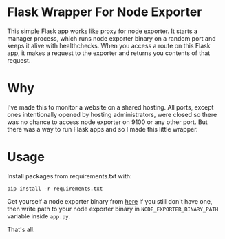 # Flask Wrapper For Node Exporter

This simple Flask app works like proxy for node exporter. It starts a manager process, which runs
node exporter binary on a random port and keeps it alive with healthchecks. When you access a 
route on this Flask app, it makes a request to the exporter and returns you contents of that request. 

# Why

I've made this to monitor a website on a shared hosting. All ports, except ones intentionally opened by
hosting administrators, were closed so there was no chance to access node exporter on 9100 or any other port.
But there was a way to run Flask apps and so I made this little wrapper.

# Usage

Install packages from requirements.txt with:
```shell script
pip install -r requirements.txt
```
Get yourself a node exporter binary from [here](https://github.com/prometheus/node_exporter) if you still don't have one, 
then write path to your node exporter binary in `NODE_EXPORTER_BINARY_PATH` variable inside `app.py`. 

That's all.
